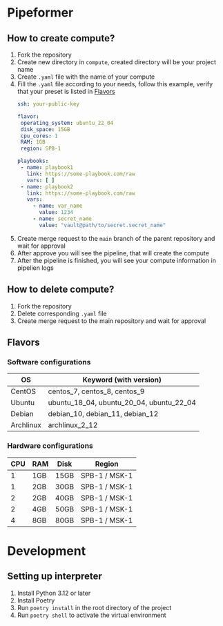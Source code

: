 # Pipeformer

## How to create compute?

1) Fork the repository
2) Create new directory in `compute`, created directory will be your project name
3) Create `.yaml` file with the name of your compute
4) Fill the `.yaml` file according to your needs, follow this example, verify that
   your preset is listed in [Flavors](#flavors)
    ```yaml
   ssh: your-public-key
   
   flavor:
     operating_system: ubuntu_22_04
     disk_space: 15GB
     cpu_cores: 1
     RAM: 1GB
     region: SPB-1
   
   playbooks:
     - name: playbook1
       link: https://some-playbook.com/raw
       vars: [ ]
     - name: playbook2
       link: https://some-playbook.com/raw
       vars: 
         - name: var_name
           value: 1234
         - name: secret_name
           value: "vault@path/to/secret.secret_name"
   ```
5) Create merge request to the `main` branch of the parent repository and wait for approval
6) After approve you will see the pipeline, that will create the compute
7) After the pipeline is finished, you will see your compute information in pipelien logs

## How to delete compute?

1) Fork the repository
2) Delete corresponding `.yaml` file
3) Create merge request to the main repository and wait for approval

## Flavors

### Software configurations

| OS        | Keyword (with version)                   |
|-----------|------------------------------------------| 
| CentOS    | centos_7, centos_8, centos_9             |
| Ubuntu    | ubuntu_18_04, ubuntu_20_04, ubuntu_22_04 |
| Debian    | debian_10, debian_11, debian_12          |
| Archlinux | archlinux_2_12                           |

### Hardware configurations

| CPU | RAM | Disk | Region        |
|-----|-----|------|---------------|
| 1   | 1GB | 15GB | SPB-1 / MSK-1 |
| 1   | 2GB | 30GB | SPB-1 / MSK-1 |
| 2   | 2GB | 40GB | SPB-1 / MSK-1 |
| 2   | 4GB | 50GB | SPB-1 / MSK-1 |
| 4   | 8GB | 80GB | SPB-1 / MSK-1 |

# Development

## Setting up interpreter

1. Install Python 3.12 or later
2. Install Poetry
3. Run `poetry install` in the root directory of the project
4. Run `poetry shell` to activate the virtual environment

